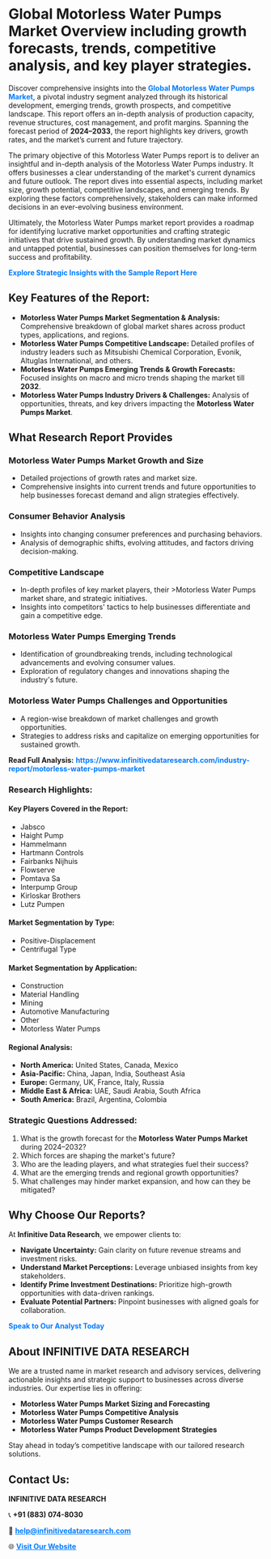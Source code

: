 <h1>Global Motorless Water Pumps Market Overview including growth forecasts, trends, competitive analysis, and key player strategies.</h1>
<p>
Discover comprehensive insights into the 
<a href="https://www.infinitivedataresearch.com/industry-report/motorless-water-pumps-market" rel="dofollow" style="color: #007BFF; text-decoration: none;"><strong>Global Motorless Water Pumps Market</strong></a>, a pivotal industry segment analyzed through its historical development, emerging trends, growth prospects, and competitive landscape. This report offers an in-depth analysis of production capacity, revenue structures, cost management, and profit margins. Spanning the forecast period of <strong>2024–2033</strong>, the report highlights key drivers, growth rates, and the market’s current and future trajectory.
</p>
<p>
The primary objective of this Motorless Water Pumps report is to deliver an insightful and in-depth analysis of the Motorless Water Pumps industry. It offers businesses a clear understanding of the market's current dynamics and future outlook. The report dives into essential aspects, including market size, growth potential, competitive landscapes, and emerging trends. By exploring these factors comprehensively, stakeholders can make informed decisions in an ever-evolving business environment.
</p>
<p>
Ultimately, the Motorless Water Pumps market report provides a roadmap for identifying lucrative market opportunities and crafting strategic initiatives that drive sustained growth. By understanding market dynamics and untapped potential, businesses can position themselves for long-term success and profitability.
</p>
<p>
<a href="https://www.infinitivedataresearch.com/request-sample/reportId=102105" style="color: #007BFF; text-decoration: none;"><strong>Explore Strategic Insights with the Sample Report Here</strong></a>
</p>

<h2>Key Features of the Report:</h2>
<ul>
<li><strong>Motorless Water Pumps Market Segmentation & Analysis:</strong> Comprehensive breakdown of global market shares across product types, applications, and regions.</li>
<li><strong>Motorless Water Pumps Competitive Landscape:</strong> Detailed profiles of industry leaders such as Mitsubishi Chemical Corporation, Evonik, Altuglas International, and others.</li>
<li><strong>Motorless Water Pumps Emerging Trends & Growth Forecasts:</strong> Focused insights on macro and micro trends shaping the market till <strong>2032</strong>.</li>
<li><strong>Motorless Water Pumps Industry Drivers & Challenges:</strong> Analysis of opportunities, threats, and key drivers impacting the <strong>Motorless Water Pumps Market</strong>.</li>
</ul>

<h2>What Research Report Provides</h2>
<h3>Motorless Water Pumps Market Growth and Size</h3>
<ul>
<li>Detailed projections of growth rates and market size.</li>
<li>Comprehensive insights into current trends and future opportunities to help businesses forecast demand and align strategies effectively.</li>
</ul>

<h3>Consumer Behavior Analysis</h3>
<ul>
<li>Insights into changing consumer preferences and purchasing behaviors.</li>
<li>Analysis of demographic shifts, evolving attitudes, and factors driving decision-making.</li>
</ul>

<h3>Competitive Landscape</h3>
<ul>
<li>In-depth profiles of key market players, their >Motorless Water Pumps market share, and strategic initiatives.</li>
<li>Insights into competitors' tactics to help businesses differentiate and gain a competitive edge.</li>
</ul>

<h3>Motorless Water Pumps Emerging Trends</h3>
<ul>
<li>Identification of groundbreaking trends, including technological advancements and evolving consumer values.</li>
<li>Exploration of regulatory changes and innovations shaping the industry's future.</li>
</ul>

<h3>Motorless Water Pumps Challenges and Opportunities</h3>
<ul>
<li>A region-wise breakdown of market challenges and growth opportunities.</li>
<li>Strategies to address risks and capitalize on emerging opportunities for sustained growth.</li>
</ul>
<p><strong>Read Full Analysis:</strong> <a href="https://www.infinitivedataresearch.com/industry-report/motorless-water-pumps-market" rel="dofollow" style="color: #007BFF; text-decoration: none;"><strong>https://www.infinitivedataresearch.com/industry-report/motorless-water-pumps-market</strong></a></p>
<h3>Research Highlights:</h3>
<h4>Key Players Covered in the Report:</h4>
<ul><li>Jabsco</li><li>Haight Pump</li><li>Hammelmann</li><li>Hartmann Controls</li><li>Fairbanks Nijhuis</li><li>Flowserve</li><li>Pomtava Sa</li><li>Interpump Group</li><li>Kirloskar Brothers</li><li>Lutz Pumpen</li></ul>
<h4>Market Segmentation by Type:</h4>
<ul><li>Positive-Displacement</li><li>Centrifugal Type</li></ul>
<h4>Market Segmentation by Application:</h4>
<ul><li>Construction</li><li>Material Handling</li><li>Mining</li><li>Automotive Manufacturing</li><li>Other</li><li>Motorless Water Pumps</li></ul>

<h4>Regional Analysis:</h4>
<ul>
<li><strong>North America:</strong> United States, Canada, Mexico</li>
<li><strong>Asia-Pacific:</strong> China, Japan, India, Southeast Asia</li>
<li><strong>Europe:</strong> Germany, UK, France, Italy, Russia</li>
<li><strong>Middle East & Africa:</strong> UAE, Saudi Arabia, South Africa</li>
<li><strong>South America:</strong> Brazil, Argentina, Colombia</li>
</ul>

<h3>Strategic Questions Addressed:</h3>
<ol>
<li>What is the growth forecast for the <strong>Motorless Water Pumps Market</strong> during 2024–2032?</li>
<li>Which forces are shaping the market's future?</li>
<li>Who are the leading players, and what strategies fuel their success?</li>
<li>What are the emerging trends and regional growth opportunities?</li>
<li>What challenges may hinder market expansion, and how can they be mitigated?</li>
</ol>

<h2>Why Choose Our Reports?</h2>
<p>At <strong>Infinitive Data Research</strong>, we empower clients to:</p>
<ul>
<li><strong>Navigate Uncertainty:</strong> Gain clarity on future revenue streams and investment risks.</li>
<li><strong>Understand Market Perceptions:</strong> Leverage unbiased insights from key stakeholders.</li>
<li><strong>Identify Prime Investment Destinations:</strong> Prioritize high-growth opportunities with data-driven rankings.</li>
<li><strong>Evaluate Potential Partners:</strong> Pinpoint businesses with aligned goals for collaboration.</li>
</ul>
<p><a href="https://www.infinitivedataresearch.com/industry-report/motorless-water-pumps-market" rel="dofollow" style="color: #007BFF; text-decoration: none;"><strong>Speak to Our Analyst Today</strong></a></p>

<h2>About INFINITIVE DATA RESEARCH</h2>
<p>We are a trusted name in market research and advisory services, delivering actionable insights and strategic support to businesses across diverse industries. Our expertise lies in offering:</p>
<ul>
<li><strong>Motorless Water Pumps Market Sizing and Forecasting</strong></li>
<li><strong>Motorless Water Pumps Competitive Analysis</strong></li>
<li><strong>Motorless Water Pumps Customer Research</strong></li>
<li><strong>Motorless Water Pumps Product Development Strategies</strong></li>
</ul>
<p>Stay ahead in today’s competitive landscape with our tailored research solutions.</p>

<h2>Contact Us:</h2>
<p><strong>INFINITIVE DATA RESEARCH</strong></p>
<p>📞 <strong>+91 (883) 074-8030</strong></p>
<p>📧 <strong><a href="mailto:help@infinitivedataresearch.com" style="color: #007BFF;">help@infinitivedataresearch.com</a></strong></p>
<p>🌐 <strong><a href="https://www.infinitivedataresearch.com" rel="dofollow" style="color: #007BFF;">Visit Our Website</a></strong></p>